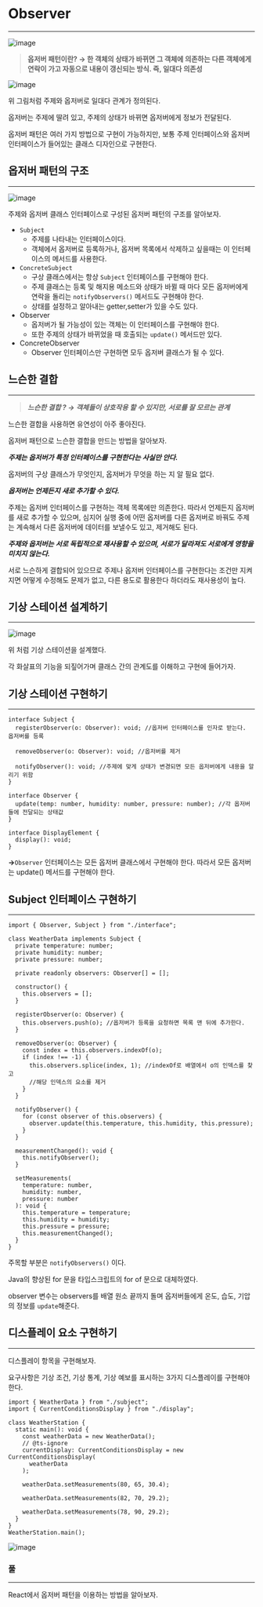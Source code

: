 # Observer

---

![image](https://github.com/JUNOSHON/TIL/assets/67476544/3ca7200b-da04-4659-93c2-8fd5496121bc)

> **옵저버 패턴이란? → 한 객체의 상태가 바뀌면 그 객체에 의존하는 다른 객체에게 연락이 가고 자동으로 내용이 갱신되는 방식. 즉, 일대다 의존성**

![image](https://github.com/JUNOSHON/TIL/assets/67476544/854f07a6-0b51-4ee4-bcc9-625afdb2d9a3)

위 그림처럼 주제와 옵저버로 일대다 관계가 정의된다.

옵저버는 주제에 딸려 있고, 주제의 상태가 바뀌면 옵저버에게 정보가 전달된다.

옵저버 패턴은 여러 가지 방법으로 구현이 가능하지만, 보통 주제 인터페이스와 옵저버 인터페이스가 들어있는 클래스 디자인으로 구현한다.

## 옵저버 패턴의 구조

---

![image](https://github.com/JUNOSHON/TIL/assets/67476544/0cfcb5ab-f76a-45d5-9ef0-1b2bcae96d80)

주제와 옵저버 클래스 인터페이스로 구성된 옵저버 패턴의 구조를 알아보자.

- `Subject`
  - 주제를 나타내는 인터페이스이다.
  - 객체에서 옵저버로 등록하거나, 옵저버 목록에서 삭제하고 싶을때는 이 인터페이스의 메서드를 사용한다.
- `ConcreteSubject`
  - 구상 클래스에서는 항상 `Subject` 인터페이스를 구현해야 한다.
  - 주제 클래스는 등록 및 해지용 메소드와 상태가 바뀔 때 마다 모든 옵저버에게 연락을 돌리는 `notifyObservers()` 메서드도 구현해야 한다.
  - 상태를 설정하고 알아내는 getter,setter가 있을 수도 있다.
- Observer
  - 옵저버가 될 가능성이 있는 객체는 이 인터페이스를 구현해야 한다.
  - 또한 주제의 상태가 바뀌었을 때 호출되는 `update()` 메서드만 있다.
- ConcreteObserver
  - Observer 인터페이스만 구현하면 모두 옵저버 클래스가 될 수 있다.

## 느슨한 결합

---

> **_느슨한 결합 ? → 객체들이 상호작용 할 수 있지만, 서로를 잘 모르는 관계_**

느슨한 결합을 사용하면 유연성이 아주 좋아진다.

옵저버 패턴으로 느슨한 결합을 만드는 방법을 알아보자.

**_주제는 옵저버가 특정 인터페이스를 구현한다는 사실만 안다._**

옵저버의 구상 클래스가 무엇인지, 옵저버가 무엇을 하는 지 알 필요 없다.

**_옵저버는 언제든지 새로 추가할 수 있다._**

주제는 옵저버 인터페이스를 구현하는 객체 목록에만 의존한다. 따라서 언제든지 옵저버를 새로 추가할 수 있으며, 심지어 실행 중에 어떤 옵저버를 다른 옵저버로 바꿔도 주제는 계속해서 다른 옵저버에 데이터를 보낼수도 있고, 제거해도 된다.

**_주제와 옵저버는 서로 독립적으로 재사용할 수 있으며, 서로가 달라져도 서로에게 영향을 미치지 않는다._**

서로 느슨하게 결합되어 있으므로 주제나 옵저버 인터페이스를 구현한다는 조건만 지켜지면 어떻게 수정해도 문제가 없고, 다른 용도로 활용한다 하더라도 재사용성이 높다.

## 기상 스테이션 설계하기

---

![image](https://github.com/JUNOSHON/TIL/assets/67476544/ef88f64d-fa89-414d-8455-30464276f5e8)

위 처럼 기상 스테이션을 설계했다.

각 화살표의 기능을 되짚어가며 클래스 간의 관계도를 이해하고 구현에 들어가자.

## 기상 스테이션 구현하기

---

```tsx
interface Subject {
  registerObserver(o: Observer): void; //옵저버 인터페이스를 인자로 받는다. 옵저버를 등록

  removeObserver(o: Observer): void; //옵저버를 제거

  notifyObserver(): void; //주제에 맞게 상태가 변경되면 모든 옵저버에게 내용을 알리기 위함
}

interface Observer {
  update(temp: number, humidity: number, pressure: number); //각 옵저버들에 전달되는 상태값
}

interface DisplayElement {
  display(): void;
}
```

**→**`Observer` 인터페이스는 모든 옵저버 클래스에서 구현해야 한다. 따라서 모든 옵저버는 update() 메서드를 구현해야 한다.

## Subject 인터페이스 구현하기

---

```tsx
import { Observer, Subject } from "./interface";

class WeatherData implements Subject {
  private temperature: number;
  private humidity: number;
  private pressure: number;

  private readonly observers: Observer[] = [];

  constructor() {
    this.observers = [];
  }

  registerObserver(o: Observer) {
    this.observers.push(o); //옵저버가 등록을 요청하면 목록 맨 뒤에 추가한다.
  }

  removeObserver(o: Observer) {
    const index = this.observers.indexOf(o);
    if (index !== -1) {
      this.observers.splice(index, 1); //indexOf로 배열에서 o의 인덱스를 찾고
      //해당 인덱스의 요소를 제거
    }
  }

  notifyObserver() {
    for (const observer of this.observers) {
      observer.update(this.temperature, this.humidity, this.pressure);
    }
  }

  measurementChanged(): void {
    this.notifyObserver();
  }

  setMeasurements(
    temperature: number,
    humidity: number,
    pressure: number
  ): void {
    this.temperature = temperature;
    this.humidity = humidity;
    this.pressure = pressure;
    this.measurementChanged();
  }
}
```

주목할 부분은 `notifyObservers()` 이다.

Java의 향상된 for 문을 타입스크립트의 for of 문으로 대체하였다.

observer 변수는 observers를 배열 원소 끝까지 돌며 옵저버들에게 온도, 습도, 기압의 정보를 `update`해준다.

## 디스플레이 요소 구현하기

---

디스플레이 항목을 구현해보자.

요구사항은 기상 조건, 기상 통계, 기상 예보를 표시하는 3가지 디스플레이를 구현해야 한다.

```tsx
import { WeatherData } from "./subject";
import { CurrentConditionsDisplay } from "./display";

class WeatherStation {
  static main(): void {
    const weatherData = new WeatherData();
    // @ts-ignore
    currentDisplay: CurrentConditionsDisplay = new CurrentConditionsDisplay(
      weatherData
    );

    weatherData.setMeasurements(80, 65, 30.4);

    weatherData.setMeasurements(82, 70, 29.2);

    weatherData.setMeasurements(78, 90, 29.2);
  }
}
WeatherStation.main();
```

![image](https://github.com/JUNOSHON/TIL/assets/67476544/e98b95a3-3acb-4984-95dd-ed4753a05401)

### 풀

---

React에서 옵저버 패턴을 이용하는 방법을 알아보자.
